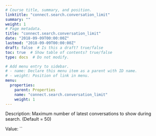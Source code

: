 ```yaml
---
# Course title, summary, and position.
linktitle: "connect.search.conversation_limit"
summary: ""
weight: 1
# Page metadata.
title: "connect.search.conversation_limit"
date: "2018-09-09T00:00:00Z"
lastmod: "2018-09-09T00:00:00Z"
draft: false  # Is this a draft? true/false
toc: true  # Show table of contents? true/false
type: docs  # Do not modify.

# Add menu entry to sidebar.
# - name: Declare this menu item as a parent with ID name.
# - weight: Position of link in menu.
menu:
  properties:
    parent: Properties
    name: "connect.search.conversation_limit"
    weight: 1
---
```


Description: Maximum number of latest conversations to show during search. (Default = 50)


Value: ``